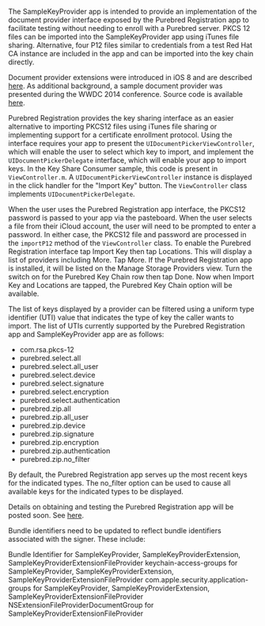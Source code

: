 The SampleKeyProvider app is intended to provide an implementation of the document provider interface exposed by the Purebred Registration app to facilitate testing without needing to enroll with a Purebred server. PKCS 12 files can be imported into the SampleKeyProvider app using iTunes file sharing. Alternative, four P12 files similar to credentials from a test Red Hat CA instance are included in the app and can be imported into the key chain directly.  

Document provider extensions were introduced in iOS 8 and are described [here](https://developer.apple.com/library/ios/documentation/General/Conceptual/ExtensibilityPG/FileProvider.html). As additional background, a sample document provider was presented during the WWDC 2014 conference. Source code is available [here](https://github.com/master-nevi/WWDC-2014/tree/master/NewBox%20An%20Introduction%20to%20iCloud%20Document%20enhancements%20in%20iOS%208.0).

Purebred Registration provides the key sharing interface as an easier alternative to importing PKCS12 files using iTunes file sharing or implementing support for a certificate enrollment protocol. Using the interface requires your app to present the `UIDocumentPickerViewController`, which will enable the user to select which key to import, and implement the `UIDocumentPickerDelegate` interface, which will enable your app to import keys. In the Key Share Consumer sample, this code is present in `ViewController.m`. A `UIDocumentPickerViewController` instance is displayed in the click handler for the "Import Key" button. The `ViewController` class implements `UIDocumentPickerDelegate`.

When the user uses the Purebred Registration app interface, the PKCS12 password is passed to your app via the pasteboard. When the user selects a file from their iCloud account, the user will need to be prompted to enter a password. In either case, the PKCS12 file and password are processed in the `importP12` method of the `ViewController` class. To enable the Purebred Registration interface tap Import Key then tap Locations. This will display a list of providers including More. Tap More. If the Purebred Registration app is installed, it will be listed on the Manage Storage Providers view. Turn the switch on for the Purebred Key Chain row then tap Done. Now when Import Key and Locations are tapped, the Purebred Key Chain option will be available.

The list of keys displayed by a provider can be filtered using a uniform type identifier (UTI) value that indicates the type of key the caller wants to import. The list of UTIs currently supported by the Purebred Registration app and SampleKeyProvider app are as follows:

* com.rsa.pkcs-12
* purebred.select.all
* purebred.select.all_user
* purebred.select.device
* purebred.select.signature
* purebred.select.encryption
* purebred.select.authentication
* purebred.zip.all
* purebred.zip.all_user
* purebred.zip.device
* purebred.zip.signature
* purebred.zip.encryption
* purebred.zip.authentication
* purebred.zip.no_filter

By default, the Purebred Registration app serves up the most recent keys for the indicated types. The no_filter option can be used to cause all available keys for the indicated types to be displayed. 

Details on obtaining and testing the Purebred Registration app will be posted soon. See [here](https://cyber.mil/pki-pke/purebred).

Bundle identifiers need to be updated to reflect bundle identifiers associated with the signer. These include:

Bundle Identifier for SampleKeyProvider, SampleKeyProviderExtension, SampleKeyProviderExtensionFileProvider
keychain-access-groups for SampleKeyProvider, SampleKeyProviderExtension, SampleKeyProviderExtensionFileProvider
com.apple.security.application-groups for SampleKeyProvider, SampleKeyProviderExtension, SampleKeyProviderExtensionFileProvider
NSExtensionFileProviderDocumentGroup for SampleKeyProviderExtensionFileProvider



